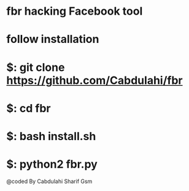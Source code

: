 # fbr hacking Facebook tool

# follow installation 
# $: git clone https://github.com/Cabdulahi/fbr
# $: cd fbr
# $: bash install.sh
# $: python2 fbr.py

@coded By Cabdulahi Sharif Gsm


